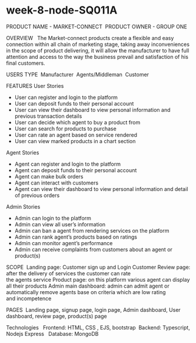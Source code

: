 # week-8-node-SQ011A

PRODUCT NAME - MARKET-CONNECT 
PRODUCT OWNER - GROUP ONE

OVERVIEW  
The Market-connect products create a flexible and easy connection within all chain of marketing stage, taking away inconveniences in the scope of product delivering, it will allow the manufacturer to have full attention and access to the way the business prevail and satisfaction of his final customers.

USERS TYPE 
Manufacturer 
Agents/Middleman 
Customer

FEATURES
User Stories

- User can register and login to the platform
- User can deposit funds to their personal account
- User can view their dashboard to view personal information and previous transaction details
- User can decide which agent to buy a product from
- User can search for products to purchase
- User can rate an agent based on service rendered
- User can view marked products in a chart section

Agent Stories

- Agent can register and login to the platform
- Agent can deposit funds to their personal account
- Agent can make bulk orders
- Agent can interact with customers
- Agent can view their dashboard to view personal information and detail of previous orders

Admin Stories

- Admin can login to the platform
- Admin can view all user’s information
- Admin can ban a agent from rendering services on the platform
- Admin can rank agent’s products based on ratings
- Admin can monitor agent’s performance
- Admin can receive complaints from customers about an agent or product(s)

SCOPE 
Landing page: Customer sign up and Login Customer Review page: after the delivery of services the customer can rate the agents service Product page: on this platform various agent can display all their products Admin main dashboard: admin can admit agent or automatically remove agents base on criteria which are low rating and incompetence

PAGES 
Landing page, signup page, login page, Admin dashboard, User dashboard, review page, product(s) page

Technologies  
Frontend: HTML, CSS , EJS, bootstrap 
Backend: Typescript, Nodejs Express  
Database: MongoDB

